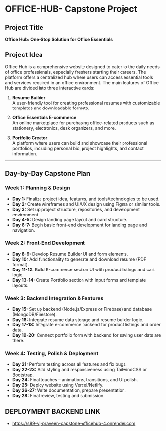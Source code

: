 # OFFICE-HUB- Capstone Project
 
## Project Title
**Office Hub: One-Stop Solution for Office Essentials**

## Project Idea

Office Hub is a comprehensive website designed to cater to the daily needs of office professionals, especially freshers starting their careers. The platform offers a centralized hub where users can access essential tools and services required in an office environment. The main features of Office Hub are divided into three interactive cards:

1. **Resume Builder**  
   A user-friendly tool  for creating professional resumes with customizable templates and downloadable formats.

2. **Office Essentials E-commerce**  
   An online marketplace for purchasing office-related products such as stationery, electronics, desk organizers, and more.

3. **Portfolio Creator**  
   A platform where users can build and showcase their professional portfolios, including personal bio, project highlights, and contact information.

---

## Day-by-Day Capstone Plan

### Week 1: Planning & Design
- **Day 1:** Finalize project idea, features, and tools/technologies to be used.
- **Day 2:** Create wireframes and UI/UX design using Figma or similar tools.
- **Day 3:** Set up project structure, repositories, and development environment.
- **Day 4-5:** Design landing page layout and card structure.
- **Day 6-7:** Begin basic front-end development for landing page and navigation.

### Week 2: Front-End Development
- **Day 8-9:** Develop Resume Builder UI and form elements.
- **Day 10:** Add functionality to generate and download resume (PDF format).
- **Day 11-12:** Build E-commerce section UI with product listings and cart logic.
- **Day 13-14:** Create Portfolio section with input forms and template layouts.

### Week 3: Backend Integration & Features
- **Day 15:** Set up backend (Node.js/Express or Firebase) and database (MongoDB/Firestore).
- **Day 16:** Integrate resume data storage and resume builder logic.
- **Day 17-18:** Integrate e-commerce backend for product listings and order data.
- **Day 19-20:** Connect portfolio form with backend for saving user dats are there.

### Week 4: Testing, Polish & Deployment
- **Day 21:** Perform testing across all features and fix bugs.
- **Day 22-23:** Add styling and responsiveness using TailwindCSS or Bootstrap.
- **Day 24:** Final touches – animations, transitions, and UI polish.
- **Day 25:** Deploy website using Vercel/Netlify.
- **Day 26-27:** Write documentation, prepare presentation.
- **Day 28:** Final review, testing and submission.

## DEPLOYMENT BACKEND LINK
* https://s89-vj-praveen-capstone-officehub-4.onrender.com
